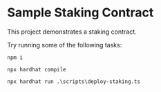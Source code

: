 # Sample Staking Contract

This project demonstrates a staking contract.

Try running some of the following tasks:

```shell
npm i

npx hardhat compile

npx hardhat run .\scripts\deploy-staking.ts
```
